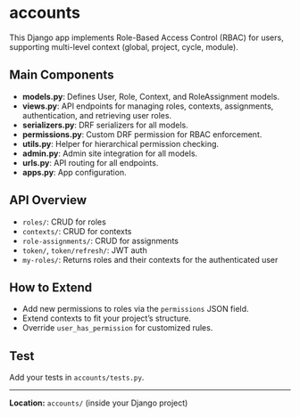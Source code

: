 # accounts

This Django app implements Role-Based Access Control (RBAC) for users, supporting multi-level context (global, project, cycle, module).

## Main Components

- **models.py**: Defines User, Role, Context, and RoleAssignment models.
- **views.py**: API endpoints for managing roles, contexts, assignments, authentication, and retrieving user roles.
- **serializers.py**: DRF serializers for all models.
- **permissions.py**: Custom DRF permission for RBAC enforcement.
- **utils.py**: Helper for hierarchical permission checking.
- **admin.py**: Admin site integration for all models.
- **urls.py**: API routing for all endpoints.
- **apps.py**: App configuration.

## API Overview

- `roles/`: CRUD for roles
- `contexts/`: CRUD for contexts
- `role-assignments/`: CRUD for assignments
- `token/`, `token/refresh/`: JWT auth
- `my-roles/`: Returns roles and their contexts for the authenticated user

## How to Extend

- Add new permissions to roles via the `permissions` JSON field.
- Extend contexts to fit your project’s structure.
- Override `user_has_permission` for customized rules.

## Test

Add your tests in `accounts/tests.py`.

---

**Location:** `accounts/` (inside your Django project)